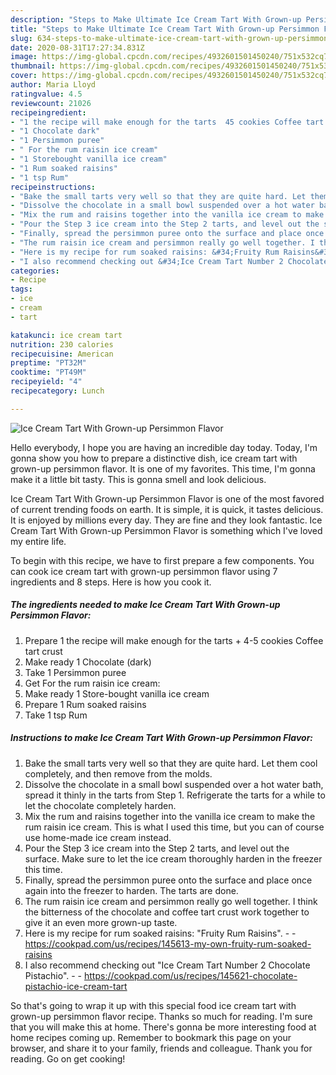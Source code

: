 ```yaml
---
description: "Steps to Make Ultimate Ice Cream Tart With Grown-up Persimmon Flavor"
title: "Steps to Make Ultimate Ice Cream Tart With Grown-up Persimmon Flavor"
slug: 634-steps-to-make-ultimate-ice-cream-tart-with-grown-up-persimmon-flavor
date: 2020-08-31T17:27:34.831Z
image: https://img-global.cpcdn.com/recipes/4932601501450240/751x532cq70/ice-cream-tart-with-grown-up-persimmon-flavor-recipe-main-photo.jpg
thumbnail: https://img-global.cpcdn.com/recipes/4932601501450240/751x532cq70/ice-cream-tart-with-grown-up-persimmon-flavor-recipe-main-photo.jpg
cover: https://img-global.cpcdn.com/recipes/4932601501450240/751x532cq70/ice-cream-tart-with-grown-up-persimmon-flavor-recipe-main-photo.jpg
author: Maria Lloyd
ratingvalue: 4.5
reviewcount: 21026
recipeingredient:
- "1 the recipe will make enough for the tarts  45 cookies Coffee tart crust"
- "1 Chocolate dark"
- "1 Persimmon puree"
- " For the rum raisin ice cream"
- "1 Storebought vanilla ice cream"
- "1 Rum soaked raisins"
- "1 tsp Rum"
recipeinstructions:
- "Bake the small tarts very well so that they are quite hard. Let them cool completely, and then remove from the molds."
- "Dissolve the chocolate in a small bowl suspended over a hot water bath, spread it thinly in the tarts from Step 1. Refrigerate the tarts for a while to let the chocolate completely harden."
- "Mix the rum and raisins together into the vanilla ice cream to make the rum raisin ice cream. This is what I used this time, but you can of course use home-made ice cream instead."
- "Pour the Step 3 ice cream into the Step 2 tarts, and level out the surface. Make sure to let the ice cream thoroughly harden in the freezer this time."
- "Finally, spread the persimmon puree onto the surface and place once again into the freezer to harden. The tarts are done."
- "The rum raisin ice cream and persimmon really go well together. I think the bitterness of the chocolate and coffee tart crust work together to give it an even more grown-up taste."
- "Here is my recipe for rum soaked raisins: &#34;Fruity Rum Raisins&#34;.  https://cookpad.com/us/recipes/145613-my-own-fruity-rum-soaked-raisins"
- "I also recommend checking out &#34;Ice Cream Tart Number 2 Chocolate Pistachio&#34;.  https://cookpad.com/us/recipes/145621-chocolate-pistachio-ice-cream-tart"
categories:
- Recipe
tags:
- ice
- cream
- tart

katakunci: ice cream tart 
nutrition: 230 calories
recipecuisine: American
preptime: "PT32M"
cooktime: "PT49M"
recipeyield: "4"
recipecategory: Lunch

---
```



![Ice Cream Tart With Grown-up Persimmon Flavor](https://img-global.cpcdn.com/recipes/4932601501450240/751x532cq70/ice-cream-tart-with-grown-up-persimmon-flavor-recipe-main-photo.jpg)

Hello everybody, I hope you are having an incredible day today. Today, I'm gonna show you how to prepare a distinctive dish, ice cream tart with grown-up persimmon flavor. It is one of my favorites. This time, I'm gonna make it a little bit tasty. This is gonna smell and look delicious.

Ice Cream Tart With Grown-up Persimmon Flavor is one of the most favored of current trending foods on earth. It is simple, it is quick, it tastes delicious. It is enjoyed by millions every day. They are fine and they look fantastic. Ice Cream Tart With Grown-up Persimmon Flavor is something which I've loved my entire life.




To begin with this recipe, we have to first prepare a few components. You can cook ice cream tart with grown-up persimmon flavor using 7 ingredients and 8 steps. Here is how you cook it.

<!--inarticleads1-->

##### The ingredients needed to make Ice Cream Tart With Grown-up Persimmon Flavor:

1. Prepare 1 the recipe will make enough for the tarts + 4-5 cookies Coffee tart crust
1. Make ready 1 Chocolate (dark)
1. Take 1 Persimmon puree
1. Get  For the rum raisin ice cream:
1. Make ready 1 Store-bought vanilla ice cream
1. Prepare 1 Rum soaked raisins
1. Take 1 tsp Rum




<!--inarticleads2-->

##### Instructions to make Ice Cream Tart With Grown-up Persimmon Flavor:

1. Bake the small tarts very well so that they are quite hard. Let them cool completely, and then remove from the molds.
1. Dissolve the chocolate in a small bowl suspended over a hot water bath, spread it thinly in the tarts from Step 1. Refrigerate the tarts for a while to let the chocolate completely harden.
1. Mix the rum and raisins together into the vanilla ice cream to make the rum raisin ice cream. This is what I used this time, but you can of course use home-made ice cream instead.
1. Pour the Step 3 ice cream into the Step 2 tarts, and level out the surface. Make sure to let the ice cream thoroughly harden in the freezer this time.
1. Finally, spread the persimmon puree onto the surface and place once again into the freezer to harden. The tarts are done.
1. The rum raisin ice cream and persimmon really go well together. I think the bitterness of the chocolate and coffee tart crust work together to give it an even more grown-up taste.
1. Here is my recipe for rum soaked raisins: &#34;Fruity Rum Raisins&#34;. -  - https://cookpad.com/us/recipes/145613-my-own-fruity-rum-soaked-raisins
1. I also recommend checking out &#34;Ice Cream Tart Number 2 Chocolate Pistachio&#34;. -  - https://cookpad.com/us/recipes/145621-chocolate-pistachio-ice-cream-tart




So that's going to wrap it up with this special food ice cream tart with grown-up persimmon flavor recipe. Thanks so much for reading. I'm sure that you will make this at home. There's gonna be more interesting food at home recipes coming up. Remember to bookmark this page on your browser, and share it to your family, friends and colleague. Thank you for reading. Go on get cooking!
